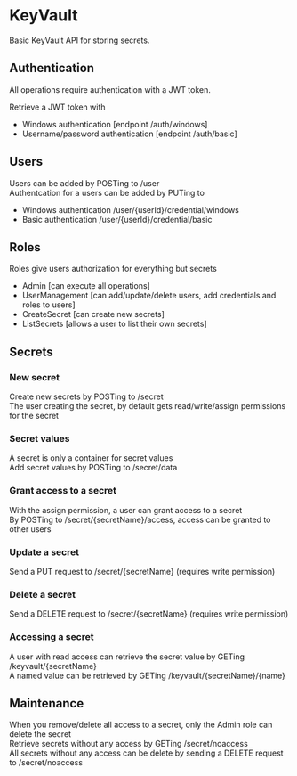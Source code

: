 # KeyVault

Basic KeyVault API for storing secrets.

## Authentication

All operations require authentication with a JWT token.

Retrieve a JWT token with
- Windows authentication [endpoint /auth/windows]
- Username/password authentication [endpoint /auth/basic]

## Users

Users can be added by POSTing to /user  
Authentcation for a users can be added by PUTing to
- Windows authentication /user/{userId}/credential/windows
- Basic authentication /user/{userId}/credential/basic

## Roles

Roles give users authorization for everything but secrets
- Admin [can execute all operations]
- UserManagement [can add/update/delete users, add credentials and roles to users]
- CreateSecret [can create new secrets]
- ListSecrets [allows a user to list their own secrets]

## Secrets

### New secret
Create new secrets by POSTing to /secret  
The user creating the secret, by default gets read/write/assign permissions for the secret

### Secret values
A secret is only a container for secret values  
Add secret values by POSTing to /secret/data  

### Grant access to a secret
With the assign permission, a user can grant access to a secret  
By POSTing to /secret/{secretName}/access, access can be granted to other users

### Update a secret
Send a PUT request to /secret/{secretName} (requires write permission)

### Delete a secret
Send a DELETE request to /secret/{secretName} (requires write permission)

### Accessing a secret
A user with read access can retrieve the secret value by GETing /keyvault/{secretName}  
A named value can be retrieved by GETing /keyvault/{secretName}/{name}

## Maintenance
When you remove/delete all access to a secret, only the Admin role can delete the secret  
Retrieve secrets without any access by GETing /secret/noaccess  
All secrets without any access can be delete by sending a DELETE request to /secret/noaccess
